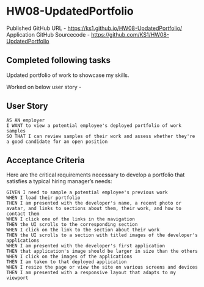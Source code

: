 # HW08-UpdatedPortfolio

Published GitHub URL - https://ks1.github.io/HW08-UpdatedPortfolio/ 
Application GitHub Sourcecode - https://github.com/KS1/HW08-UpdatedPortfolio 


## Completed following tasks

Updated portfolio of work to showcase my skills.

Worked on below user story -

## User Story

```
AS AN employer
I WANT to view a potential employee's deployed portfolio of work samples
SO THAT I can review samples of their work and assess whether they're a good candidate for an open position
```

## Acceptance Criteria

Here are the critical requirements necessary to develop a portfolio that satisfies a typical hiring manager’s needs:

```
GIVEN I need to sample a potential employee's previous work
WHEN I load their portfolio
THEN I am presented with the developer's name, a recent photo or avatar, and links to sections about them, their work, and how to contact them
WHEN I click one of the links in the navigation
THEN the UI scrolls to the corresponding section
WHEN I click on the link to the section about their work
THEN the UI scrolls to a section with titled images of the developer's applications
WHEN I am presented with the developer's first application
THEN that application's image should be larger in size than the others
WHEN I click on the images of the applications
THEN I am taken to that deployed application
WHEN I resize the page or view the site on various screens and devices
THEN I am presented with a responsive layout that adapts to my viewport
```
